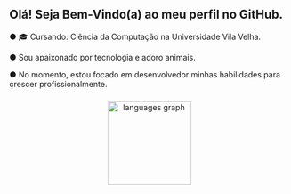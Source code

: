 <h2 align="left">Olá! Seja Bem-Vindo(a) ao meu perfil no GitHub.</h2>

<p align="left"> ● 🎓 Cursando: Ciência da Computação na Universidade Vila Velha.</p>
<p align="left"> ● Sou apaixonado por tecnologia e adoro animais.</p>
<p align="left"> ● No momento, estou focado em desenvolvedor minhas habilidades para crescer profissionalmente.</p>

###

<div align="center">
  <img src="https://github-readme-stats.vercel.app/api/top-langs?username=vcoutinho8&locale=en&hide_title=false&layout=compact&card_width=320&langs_count=5&theme=tokyonight&hide_border=false&order=2" height="150" alt="languages graph"/>
</div>

###



